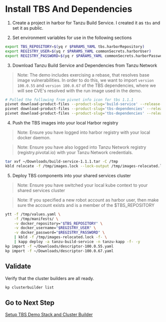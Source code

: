 # Install TBS And Dependencies

1. Create a project in harbor for Tanzu Build Service.  I created it as `tbs` and set it as public.

2. Set environment variables for use in the following sections

```bash
export TBS_REPOSITORY=$(yq r $PARAMS_YAML tbs.harborRepository)
export REGISTRY_USER=$(yq r $PARAMS_YAML commonSecrets.harborUser)
export REGISTRY_PASSWORD=$(yq r $PARAMS_YAML commonSecrets.harborPassword)
```

3. Download Tanzu Build Service and Dependencies from Tanzu Network

>Note: The demo includes exercising a rebase, that resolves base image vulnerabilities.  In order to do this, we want to import `version 100.0.55` and `version 100.0.67` of the TBS dependencies, where we will see CVE's resolved with the run image used in the demo.

```bash
# Pulled the following from pivnet info icon for tbs 1.1.1
pivnet download-product-files --product-slug='build-service' --release-version='1.1.1' --product-file-id=884821 -d ~/Downloads
pivnet download-product-files --product-slug='tbs-dependencies' --release-version='100.0.55' --product-file-id=853492 -d ~/Downloads
pivnet download-product-files --product-slug='tbs-dependencies' --release-version='100.0.67' --product-file-id=886876 -d ~/Downloads
```

4. Push the TBS images into your local Harbor registry

>Note: Ensure you have logged into harbor registry with your local docker daemon.

>Note: Ensure you have also logged into Tanzu Network registry (registry.pivotal.io) with your Tanzu Network credentials.

```bash
tar xvf ~/Downloads/build-service-1.1.1.tar -C /tmp
kbld relocate -f /tmp/images.lock --lock-output /tmp/images-relocated.lock --repository $TBS_REPOSITORY
```

5. Deploy TBS components into your shared services cluster

>Note: Ensure you have switched your local kube context to your shared services cluster

>Note: If you specified a new robot account as harbor user, then make sure the account exists and is a member of the $TBS_REPOSITORY

```bash
ytt -f /tmp/values.yaml \
    -f /tmp/manifests/ \
    -v docker_repository="$TBS_REPOSITORY" \
    -v docker_username="$REGISTRY_USER" \
    -v docker_password="$REGISTRY_PASSWORD" \
    | kbld -f /tmp/images-relocated.lock -f- \
    | kapp deploy -a tanzu-build-service -n tanzu-kapp -f- -y
kp import -f ~/Downloads/descriptor-100.0.55.yaml
kp import -f ~/Downloads/descriptor-100.0.67.yaml
```

## Validate

Verify that the cluster builders are all ready.

```bash
kp clusterbuilder list
```

## Go to Next Step

[Setup TBS Demo Stack and Cluster Builder](03-tbs-custom-dependencies.md)
